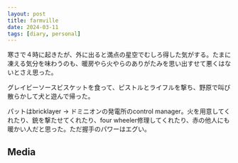 ```yaml
---
layout: post
title: farmville
date: 2024-03-11
tags: [diary, personal]
---
```


寒さで４時に起きたが、外に出ると満点の星空でむしろ得した気がする。たまに凍える気分を味わうのも、暖房やら火やらのありがたみを思い出すせて悪くはないとさえ思った。

グレイビーソースビスケットを食って、ピストルとライフルを撃ち、野原で叫び散らかして犬と遊んで帰った。

パットはbricklayer -> ドミニオンの発電所のcontrol manager。火を用意してくれたり、銃を撃たせてくれたり、four wheeler修理してくれたり、赤の他人にも暖かい人だと思った。ただ握手のパワーはエグい。
## Media

<div style="display: flex; flex-wrap: wrap; gap: 10px;"><img src="https://lh3.googleusercontent.com/lr/AAJ1LKeZNYE2RzAj9WmUhy_1BO_2D0HyFMj_MfNRPimvX1qIIKLhjO3z6uUMDyeRzJXrWLnENDnmY064I1XjckNIRneYIyOAbT54TGefuSPRB3AjoL8RIoAHuDqGFrzImWLG8vEM8IPXAXm28DWOl-FNy9tpdBMuL6NPDogTMQhBcYEqiHCtu9uVXjP_A1ILkY-FfZCBMousUxQH8TTPiu9oTldXJqFx70bVNTyvt22qALNHwNc8GNHQCUTQsWSv4_3tHaLDsHZpq3aW6WUj2hRgIBQWH0Dv6oplAkd4JxEoSjUs_mTq9Lh2GOQBHN_sYUlNTK3hdcD8nYGQpZ6GIec4H0P0khng6vJG4OTXq8jxwTSiZyd5iesNZAUUtlwF7YV9wUE-PqEVBTSjKqR16fnAjH1XBEQsFnfYPsehlxZiunDve9_w2OskR1X1CKo16DM2UqJhPERLTo5NdoALNXAKvZOg3IygmcrKk_seyQfSrLKSEJDsf8ZuqhX1Dt2Rgvs1y75Ss8cQGs7zN39PjdJyuHP9Qebr54C0kQfk9lf1qLSp5eqetANT1f3QgJfbT2gFh07DmpbJqtfwZWhlnd_jX9_fUm9VGAqSUpPUPRbaFpXy6zJZ2kL-4kBPOoo3UfIiNqyhkQa5V1khT6qlZdnbtnOfugprHjB-1odd6h_9ddfNvlbRbB5c_3pDT6BGQju8aOtcuIyZWTyqmTVnQ9FHERcJhclzEgKLdoailntRKEWgVcUh4cPHrWmZI0ECLhFDIowERUTr96ffm0YTIA1sg1ToX0UZ7eY6ulvbiIEWJ4mcuDDXXpb1G7W4Pp5faGtDFK9-wovgP3dRxIpnybwFbVyECZdd2j6vWMpIi8sBaQn49lf-LypkEGIrKtwgOoYNTXGtvZcQCnviUby3tFUJzF8jdweUav7NFJK9JvEdauN2lzjMpx2kmR2LHRBMWb4eJZvomCM" alt="" style="max-width: 100%; height: auto;"><br> <img src="https://lh3.googleusercontent.com/lr/AAJ1LKdkqD2BcwlN3So2rMCIP0zweEQbvCO09JnMQZxoPkVNWRWN4BnFDJ8fBROFLI7gGFzdXftcJIAQ9iYoxLDvg9e8W0ti_flG-poDW7an5Fwjc5FsEXuVNk2yeF7kHll1g05Y_r_y1Nneo0zTgU7JE5y5ll09-mmMqk7AXOanI5KIV8BvNQS-e5meqYu8ns4L0mYPswA2m6xhiwkvKmUTl9EvgNBEki9H-wLMdC_zLGm5tW_fw50oR6a8DGeUVL57X_qyJ_q7IFZ3XkAMPwefbF2DfgxpTEl1UZq5jBOr8dPi1xYbf41ghEpeztVc10ije00alsOx4KjBBSY8dq0ULcI6EiMGYb7I2W8LK13eFos3BasfIzLEXBrDW9MxK_6rixoKvsK6ed-MURyYjQfyLTS8UaTt2YC8Muqyn9RI_xxoBB-tSYtdA7WvgxFIXLr-aokpLp90NWute3l4cUlMYZNfXhzYudXNN_rpX5agI0EFjkiRd1koCmTyziu2vDHJBQ6Tgg_tUTOB2yqZrR6yzj0hvCzqZFIHciJPKKrDeYoWOpLV1qut4mDKadks0Ra-vVPnNlYZXGroYx3A-3YqAhL3izF9vcMmtie5n7U5Vhw7d23j0395fr09_yJza2Px7RqKHRMPYOrZNuqP56vLcI5hglG68hF6qwgkuXsQDnSaWJzl_ToWFwie8DLoT5mTdatITE3fWMWF7gK2kjdcvZK6C8Du2Wy9h8DlSss1HonVL9UNgzyL0-GTtM0rA74Mm0qeVgx7mm8XFqhmdL4EEFMiY4zCZkOZlqrVxuf_7B77z-kRkLRqvAUSs2xQeRZdvzUAvAXRLj8iqc3D40CvbKOv4PY8rwTxRmZeuHbu9IDAJzeL0v2RVqBkLY97_TP3aC7ieHIidk8plWT4LoG2wvXoCIvt65tllhtrgn6cU032ltnUz9lH7nzVL7sndjyp3JgXJ0c" alt="" style="max-width: 100%; height: auto;"><br> <img src="https://lh3.googleusercontent.com/lr/AAJ1LKe90mT4SFvOw2AiGJWdT4ssrcNcUphR9zjD0FBNRMJKu8LZmtlAVDumdwENWJFeavf90e2I_1JcvEzE03gjgKJXLF_HlQYeRRHUzpye7Z7PWEtHZ5eyEW3WVUWi0nuMUAM-0scceApN4N_0mQ6ILO8oDIaCwleJ5P-hZGOMISZ5Q3gIaiHAG2nqxMhduPj8JplWoF6o6D1UDvpormUlr-bOVkfrkTEcjnaS39Ml3Q9vIJfgf8dpt-mzYrud13KFFp3_LemJiwiYpvrsTa88iIKH1kgAi8x8bw08Mf_KTr2Reyh6cSLeiSwqPIs2828UhD847J3kyYYorBkjM7Stmy89dZIrjfa_JPVZ85hZzNNcNzcQb7whi4CDJ2SVdcvGdkXu3dGuEMpRqELK7oHAmyP9kTEZU7GLfioI0aad3H9uU_oIUUnknoTwRMF69rZy2Blnybq3RTzMULZVzl2YH48GYIFr_LdF-UtNTMSrNF1Dm-uH7hrhuivG-coXN3u0rFkBScJvHV_kXNca0FNJ1eQ1cwq1R9aRhCNaCUk7ief3MI-xOboGxdoJGE5zo2moOdTSUeSh5qYHMDkZHiZyAMRGh3h2_f2sTakhnJmXcuilSZb1NgJL-g9CssK9F1u6ph2Z2hLKvRNK9i25mXN-302X_wdvlX9Bsk1cJSZpLHO9YRNqzib1xQSbaO0XoLoCHkknFpOamNdXOVA9JajyxpxGfAMsxX3cf8isSRqAlqaFLWX5Ldz42DJN8w6HWgob0_eu32frMQru9f7UE6kJ1fbKBWXWCIRMO5FpUNtoquQ3V-Rlj_b35VoIoOBdEtMe_N43x7c8EVCTdYOkYtEPXZyQOccVPLFBb9-eB5CzhqGYf5vmDCUR9EMJL-mP_8Q8YwJgJzSQM1PorIWV6txmErCA7ESAXlJa_SkpUQcqZT4Yeu_DhwCWUV_pt-Hv1kkBR-EScs4" alt="" style="max-width: 100%; height: auto;"><br> <img src="https://lh3.googleusercontent.com/lr/AAJ1LKdELLODFFAWwVlnTet948kF8vbrDF1xyOVXC5F8i5z47ISUUBULipFS0vaODwnZFRw2Cze1x-T-s7yanAkdokJP2A6fPBia8jeBSff2zHckWPdl60F6YbmNyHwDTouSXWxM_0he5hW7w6inNM7yOwrVbNTpFd8nOMAnPP1hfKdW-YVkHKWqq6PL5aD6Dr3zk3wGYhyvGjE8ImY-gca-rPwzkvZxzK7WnOpZkjVi6pSQwMfSqnz_TcH8nJwtoXo4VtdMtxHTxTqZYIoYG4w9wC4i6qpXms7xAoh_vIPVxPD68mo7-cTcPklFBgyHWbHqJK7_9FYx1zXzeWrcFCpcENbqlNbth99LPZVYwH_dOkEa4FeySNxNBi32N-QkfKhDX7eJhrCZ8QznX6o22YUbB10s9FDZRd_Fmr-sm-MzrxB6xH36DeM6hr6CV7x2PbGceDDHBc0xP53eKnDgX_tviwPbvcPpp7VhkG3qfybnGJev96A77JzlbTzhPk9f0Ojamp8raP6c5KcLnomOcf_wYIy1g2P3Zd9UJkBwnmmNrCdTvAnkcG15Dr_PbODjuTTXLqm4Ow90nuxy2Xmw9ArupspMNQu1PMU-8X-Sr_jb5C9MhnbG8ibK1-SFaVlKMUmoeVWpFpru10PI7kbgK93ihL8-g-Rj0cHEv2uU2ik8II5VbfJLJvUBm0SOzS0u3icMPzLttnVcy4cNqUmCewJqXvsNCF0UROlgylz4-pKINzA3-WcOHnw2LKUyU83_LF-PoqBOaB9T1GVWIxm-F-5wm4U-bq7R1h8thQipcLKL-0vKfIjazPivQep2NoILybWqZ5Z7V2H0V86R9ZhhpkydWEjWOU3KdHk32mPjoxRE_38koCaDMBflf3FpcYpOdYpZbCOH9jc46IgV1oa3aiLmAEiM5e2v6iulhgZeYgfGpBm6A6qRLa5Wk0Dh5-OSkjrtQgsXbKo" alt="" style="max-width: 100%; height: auto;"><br></div>
